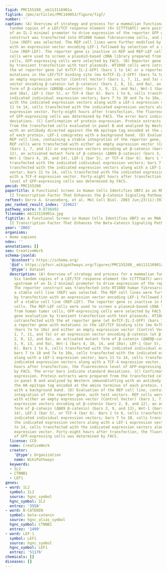 ```yaml
---
figid: PMC155208__mb113116901a
figlink: /pmc/articles/PMC149053/figure/fig7/
number: ''
caption: (A) Overview of strategy and process for a mammalian functional screen. Six
  tandem copies of a LEF/TCF response element (6× CCTTTGATC) were positioned upstream
  of an IL-2 minimal promoter to drive expression of the reporter GFP gene. The reporter
  construct was transfected into HT1080 human fibrosarcoma cells, and a stable cell
  line (REP) was selected. The REP cell lines were further modified by transfection
  with an expression vector encoding LEF-1 followed by selection of a stable cell
  line (REP-LEF). The reporter gene is inactive in REP and REP-LEF cells. The REP-LEF
  cells were used to screen a plasmid-based cDNA library prepared from human tumor
  cells, GFP-expressing cells were selected by FACS. (B) Reporter gene evaluation
  by transient transfection with test plasmids. HT1080 cells were cotransfected with
  the wt reporter gene (wt 6×TCF-IL-2-GFP) (bars 1 to 14) or a reporter gene with
  mutations in the LEF/TCF binding site (mu 6×TCF-IL-2-GFP) (bars 7a to 10a) and either
  an empty expression vector (Control Vector) (bars 1, 7, 11, and 7a) or an expression
  vector encoding β-catenin (wt β-catenin) (bars 2, 8, 12, and 8a), an activated mutant
  form of β-catenin (ΔN89β-catenin) (bars 3, 9, 13, and 9a), Wnt-1 (bars 4, 10, 14,
  and 10a), LEF-1 (bar 5), or TCF-4 (bar 6). Bars 1 to 6, cells transfected with the
  indicated individual expression vectors; bars 7 to 10 and 7a to 10a, cells transfected
  with the indicated expression vectors along with a LEF-1 expression vector; bars
  11 to 14, cells transfected with the indicated expression vectors along with a TCF-4
  expression vector. Forty-eight hours after transfection, the fluorescence level
  of GFP-expressing cells was determined by FACS. The error bars indicate standard
  deviations. (C) Confirmation of protein expression. Protein extracts were prepared
  from the transfected cells evaluated in panel B and analyzed by Western immunoblotting
  with an antibody directed against the HA epitope tag encoded at the amino terminus
  of each protein. LEF-1 comigrates with a background band. (D) Evaluation of the
  REP cell line, containing a stable integration of the reporter gene, with test vectors.
  REP cells were transfected with either an empty expression vector (Control Vector)
  (bars 1, 7, and 11) or expression vectors encoding wt β-catenin (bars 2, 8, and
  12), an activated mutant form of β-catenin (ΔN89 β-catenin) (bars 3, 9, and 13),
  Wnt-1 (bars 4, 10, and 14), LEF-1 (bar 5), or TCF-4 (bar 6). Bars 1 to 6, cells
  transfected with the indicated individual expression vectors; bars 7 to 10, cells
  transfected with the indicated expression vectors along with a LEF-1 expression
  vector; bars 11 to 14, cells transfected with the indicated expression vectors along
  with a TCF-4 expression vector. Forty-eight hours after transfection, the fluorescence
  level of GFP-expressing cells was determined by FACS.
pmcid: PMC155208
papertitle: A Functional Screen in Human Cells Identifies UBF2 as an RNA Polymerase
  II Transcription Factor That Enhances the β-Catenin Signaling Pathway.
reftext: Dorre A. Grueneberg, et al. Mol Cell Biol. 2003 Jun;23(11):3936-3950.
pmc_ranked_result_index: '229621'
pathway_score: 0.8736492
filename: mb113116901a.jpg
figtitle: A Functional Screen in Human Cells Identifies UBF2 as an RNA Polymerase
  II Transcription Factor That Enhances the Beta-Catenin Signaling Pathway
year: '2003'
organisms:
- Homo sapiens
ndex: ''
annotations: []
seo: CreativeWork
schema-jsonld:
  '@context': https://schema.org/
  '@id': https://pfocr.wikipathways.org/figures/PMC155208__mb113116901a.html
  '@type': Dataset
  description: (A) Overview of strategy and process for a mammalian functional screen.
    Six tandem copies of a LEF/TCF response element (6× CCTTTGATC) were positioned
    upstream of an IL-2 minimal promoter to drive expression of the reporter GFP gene.
    The reporter construct was transfected into HT1080 human fibrosarcoma cells, and
    a stable cell line (REP) was selected. The REP cell lines were further modified
    by transfection with an expression vector encoding LEF-1 followed by selection
    of a stable cell line (REP-LEF). The reporter gene is inactive in REP and REP-LEF
    cells. The REP-LEF cells were used to screen a plasmid-based cDNA library prepared
    from human tumor cells, GFP-expressing cells were selected by FACS. (B) Reporter
    gene evaluation by transient transfection with test plasmids. HT1080 cells were
    cotransfected with the wt reporter gene (wt 6×TCF-IL-2-GFP) (bars 1 to 14) or
    a reporter gene with mutations in the LEF/TCF binding site (mu 6×TCF-IL-2-GFP)
    (bars 7a to 10a) and either an empty expression vector (Control Vector) (bars
    1, 7, 11, and 7a) or an expression vector encoding β-catenin (wt β-catenin) (bars
    2, 8, 12, and 8a), an activated mutant form of β-catenin (ΔN89β-catenin) (bars
    3, 9, 13, and 9a), Wnt-1 (bars 4, 10, 14, and 10a), LEF-1 (bar 5), or TCF-4 (bar
    6). Bars 1 to 6, cells transfected with the indicated individual expression vectors;
    bars 7 to 10 and 7a to 10a, cells transfected with the indicated expression vectors
    along with a LEF-1 expression vector; bars 11 to 14, cells transfected with the
    indicated expression vectors along with a TCF-4 expression vector. Forty-eight
    hours after transfection, the fluorescence level of GFP-expressing cells was determined
    by FACS. The error bars indicate standard deviations. (C) Confirmation of protein
    expression. Protein extracts were prepared from the transfected cells evaluated
    in panel B and analyzed by Western immunoblotting with an antibody directed against
    the HA epitope tag encoded at the amino terminus of each protein. LEF-1 comigrates
    with a background band. (D) Evaluation of the REP cell line, containing a stable
    integration of the reporter gene, with test vectors. REP cells were transfected
    with either an empty expression vector (Control Vector) (bars 1, 7, and 11) or
    expression vectors encoding wt β-catenin (bars 2, 8, and 12), an activated mutant
    form of β-catenin (ΔN89 β-catenin) (bars 3, 9, and 13), Wnt-1 (bars 4, 10, and
    14), LEF-1 (bar 5), or TCF-4 (bar 6). Bars 1 to 6, cells transfected with the
    indicated individual expression vectors; bars 7 to 10, cells transfected with
    the indicated expression vectors along with a LEF-1 expression vector; bars 11
    to 14, cells transfected with the indicated expression vectors along with a TCF-4
    expression vector. Forty-eight hours after transfection, the fluorescence level
    of GFP-expressing cells was determined by FACS.
  license: CC0
  name: CreativeWork
  creator:
    '@type': Organization
    name: WikiPathways
  keywords:
  - IL2
  - CTNNB1
  - LEF1
genes:
- word: IL2
  symbol: IL2
  source: hgnc_symbol
  hgnc_symbol: IL2
  entrez: '3558'
- word: B-CATENIN
  symbol: beta-catenin
  source: hgnc_alias_symbol
  hgnc_symbol: CTNNB1
  entrez: '1499'
- word: LEF-1
  symbol: LEF1
  source: hgnc_symbol
  hgnc_symbol: LEF1
  entrez: '51176'
chemicals: []
diseases: []
---
```

